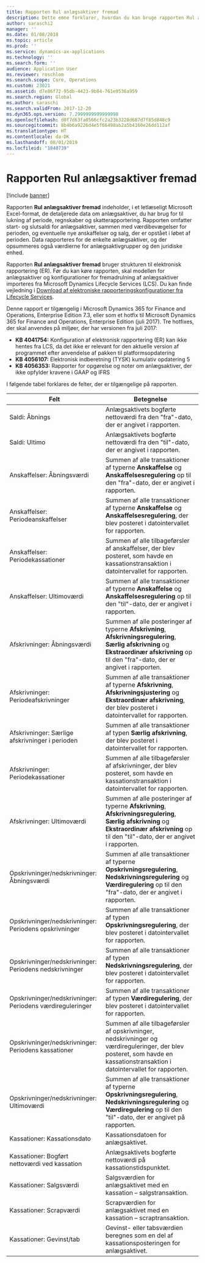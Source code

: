 ```yaml
---
title: Rapporten Rul anlægsaktiver fremad
description: Dette emne forklarer, hvordan du kan bruge rapporten Rul anlægsaktiver fremad.
author: saraschi2
manager: ''
ms.date: 01/08/2018
ms.topic: article
ms.prod: ''
ms.service: dynamics-ax-applications
ms.technology: ''
ms.search.form: ''
audience: Application User
ms.reviewer: roschlom
ms.search.scope: Core, Operations
ms.custom: 23021
ms.assetid: d7e86f72-95db-4423-9b04-761e9536a959
ms.search.region: Global
ms.author: saraschi
ms.search.validFrom: 2017-12-20
ms.dyn365.ops.version: 7.2999999999999998
ms.openlocfilehash: d0f7d63fa0566cfc2a23b3228d687d7f85d848c9
ms.sourcegitcommit: 8b4b6a9226d4e5f66498ab2a5b4160e26dd112af
ms.translationtype: HT
ms.contentlocale: da-DK
ms.lasthandoff: 08/01/2019
ms.locfileid: "1840739"
---
```

# <a name="fixed-assets-roll-forward-report"></a>Rapporten Rul anlægsaktiver fremad

[!include [banner](../includes/banner.md)]

Rapporten **Rul anlægsaktiver fremad** indeholder, i et letlæseligt Microsoft Excel-format, de detaljerede data om anlægsaktiver, du har brug for til lukning af periode, regnskaber og skatterapportering. Rapporten omfatter start- og slutsaldi for anlægsaktiver, sammen med værdibevægelser for perioden, og eventuelle nye anskaffelser og salg, der er opstået i løbet af perioden. Data rapporteres for de enkelte anlægsaktiver, og der opsummeres også værdierne for anlægsaktivgrupper og den juridiske enhed.

Rapporten **Rul anlægsaktiver fremad** bruger strukturen til elektronisk rapportering (ER). Før du kan køre rapporten, skal modellen for anlægsaktiver og konfigurationer for fremadrulning af anlægsaktiver importeres fra Microsoft Dynamics Lifecycle Services (LCS). Du kan finde vejledning i [Download af elektroniske rapporteringskonfigurationer fra Lifecycle Services](https://docs.microsoft.com/dynamics365/unified-operations/dev-itpro/analytics/download-electronic-reporting-configuration-lcs).

Denne rapport er tilgængelig i Microsoft Dynamics 365 for Finance and Operations, Enterprise Edition 7.3, eller som et hotfix til Microsoft Dynamics 365 for Finance and Operations, Enterprise Edition (juli 2017). Tre hotfixes, der skal anvendes på miljøer, der har versionen fra juli 2017:

- **KB 4041754:** Konfiguration af elektronisk rapportering (ER) kan ikke hentes fra LCS, da det ikke er relevant for den aktuelle version af programmet efter anvendelse af pakken til platformsopdatering
- **KB 4056107:** Elektronisk indberetning (TYSK) kumulativ opdatering 5
- **KB 4056353:** Rapporter for opgørelse og noter om anlægsaktiver, der ikke opfylder kravene i GAAP og IFRS

I følgende tabel forklares de felter, der er tilgængelige på rapporten.


|                    Felt                    |                                                                                                                                Betegnelse                                                                                                                                |
|---------------------------------------------|---------------------------------------------------------------------------------------------------------------------------------------------------------------------------------------------------------------------------------------------------------------------------|
|              Saldi: Åbnings              |                                                                                           Anlægsaktivets bogførte nettoværdi fra den "fra"-dato, der er angivet i rapporten.                                                                                           |
|              Saldi: Ultimo              |                                                                                            Anlægsaktivets bogførte nettoværdi fra den "til"-dato, der er angivet i rapporten.                                                                                            |
|         Anskaffelser: Åbningsværdi         |                                                 Summen af alle transaktioner af typerne <strong>Anskaffelse</strong> og <strong>Anskaffelsesregulering</strong> op til den "fra"-dato, der er angivet i rapporten.                                                  |
|      Anskaffelser: Periodeanskaffelser      |                                                 Summen af alle transaktioner af typerne <strong>Anskaffelse</strong> og <strong>Anskaffelsesregulering</strong>, der blev posteret i datointervallet for rapporten.                                                  |
|       Anskaffelser: Periodekassationer        |                                                                        Summen af alle tilbageførsler af anskaffelser, der blev posteret, som havde en kassationstransaktion i datointervallet for rapporten.                                                                        |
|         Anskaffelser: Ultimoværdi         |                                                  Summen af alle transaktioner af typerne <strong>Anskaffelse</strong> og <strong>Anskaffelsesregulering</strong> op til den "til"-dato, der er angivet i rapporten.                                                   |
|        Afskrivninger: Åbningsværdi         | Summen af alle posteringer af typerne <strong>Afskrivning</strong>, <strong>Afskrivningsregulering</strong>, <strong>Særlig afskrivning</strong> og <strong>Ekstraordinær afskrivning</strong> op til den "fra"-dato, der er angivet i rapporten. |
|     Afskrivninger: Periodeafskrivninger     |                         Summen af alle transaktioner af typerne <strong>Afskrivning</strong>, <strong>Afskrivningsjustering</strong> og <strong>Ekstraordinær afskrivning</strong>, der blev posteret i datointervallet for rapporten.                          |
| Afskrivninger: Særlige afskrivninger i perioden |                                                              Summen af alle transaktioner af typen <strong>Særlig afskrivning</strong>, der blev posteret i datointervallet for rapporten.                                                               |
|       Afskrivninger: Periodekassationer       |                                                                       Summen af alle tilbageførsler af afskrivninger, der blev posteret, som havde en kassationstransaktion i datointervallet for rapporten.                                                                        |
|        Afskrivninger: Ultimoværdi         |  Summen af alle posteringer af typerne <strong>Afskrivning</strong>, <strong>Afskrivningsregulering</strong>, <strong>Særlig afskrivning</strong> og <strong>Ekstraordinær afskrivning</strong> op til den "til"-dato, der er angivet i rapporten.  |
|    Opskrivninger/nedskrivninger: Åbningsværdi     |                              Summen af alle transaktioner af typerne <strong>Opskrivningsregulering</strong>, <strong>Nedskrivningsregulering</strong> og <strong>Værdiregulering</strong> op til den "fra"-dato, der er angivet i rapporten.                               |
|   Opskrivninger/nedskrivninger: Periodens opskrivninger   |                                                                    Summen af alle transaktioner af typen <strong>Opskrivningsregulering</strong>, der blev posteret i datointervallet for rapporten.                                                                    |
|  Opskrivninger/nedskrivninger: Periodens nedskrivninger  |                                                                   Summen af alle transaktioner af typen <strong>Nedskrivningsregulering</strong>, der blev posteret i datointervallet for rapporten.                                                                   |
| Opskrivninger/nedskrivninger: Periodens værdireguleringer  |                                                                        Summen af alle transaktioner af typen <strong>Værdiregulering</strong>, der blev posteret i datointervallet for rapporten.                                                                        |
|   Opskrivninger/nedskrivninger: Periodens kassationer   |                                                           Summen af alle tilbageførsler af opskrivninger, nedskrivninger og værdireguleringer, der blev posteret, som havde en kassationstransaktion i datointervallet for rapporten.                                                           |
|    Opskrivninger/nedskrivninger: Ultimoværdi     |                               Summen af alle transaktioner af typerne <strong>Opskrivningsregulering</strong>, <strong>Nedskrivningsregulering</strong> og <strong>Værdiregulering</strong> op til den "til"-dato, der er angivet på rapporten.                                |
|          Kassationer: Kassationsdato           |                                                                                                                Kassationsdatoen for anlægsaktivet.                                                                                                                |
|    Kassationer: Bogført nettoværdi ved kassation    |                                                                                                    Anlægsaktivets bogførte nettoværdi på kassationstidspunktet.                                                                                                    |
|            Kassationer: Salgsværdi            |                                                                                               Salgsværdien for anlægsaktivet med en kassation – salgstransaktion.                                                                                                |
|           Kassationer: Scrapværdi            |                                                                                               Scrapværdien for anlægsaktivet med en kassation – scraptransaktion.                                                                                               |
|           Kassationer: Gevinst/tab            |                                                                                 Gevinst- eller tabsværdien beregnes som en del af kassationsposteringen for anlægsaktivet.                                                                                 |

